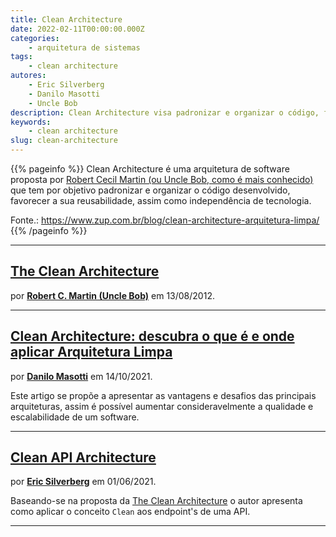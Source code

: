```yaml
---
title: Clean Architecture
date: 2022-02-11T00:00:00.000Z
categories:
    - arquitetura de sistemas
tags:
    - clean architecture
autores:
    - Eric Silverberg
    - Danilo Masotti
    - Uncle Bob
description: Clean Architecture visa padronizar e organizar o código, favorecendo a sua reusabilidade, assim como a independência de tecnologia.
keywords:
    - clean architecture
slug: clean-architecture
---
```


{{% pageinfo %}}
Clean Architecture é uma arquitetura de software proposta por [Robert Cecil Martin (ou Uncle Bob, como é mais conhecido)](/autores/uncle-bob/) que tem por objetivo padronizar e organizar o código desenvolvido, favorecer a sua reusabilidade, assim como independência de tecnologia.

Fonte.: <https://www.zup.com.br/blog/clean-architecture-arquitetura-limpa/>
{{% /pageinfo %}}

---

## [The Clean Architecture](https://blog.cleancoder.com/uncle-bob/2012/08/13/the-clean-architecture.html)

por [**Robert C. Martin (Uncle Bob)**](/autores/uncle-bob/) em 13/08/2012.

---

## [Clean Architecture: descubra o que é e onde aplicar Arquitetura Limpa](https://www.zup.com.br/blog/clean-architecture-arquitetura-limpa/)

por [**Danilo Masotti**](/autores/danilo-masotti/) em 14/10/2021.

Este artigo se propõe a apresentar as vantagens e desafios das principais arquiteturas, assim é possível aumentar consideravelmente a qualidade e escalabilidade de um software.

---

## [Clean API Architecture](https://medium.com/perry-street-software-engineering/clean-api-architecture-2b57074084d5)

por [**Eric Silverberg**](/autores/eric-silverberg/) em 01/06/2021.

Baseando-se na proposta da [The Clean Architecture](https://blog.cleancoder.com/uncle-bob/2012/08/13/the-clean-architecture.html) o autor apresenta como aplicar o conceito `Clean` aos endpoint's de uma API.

---
